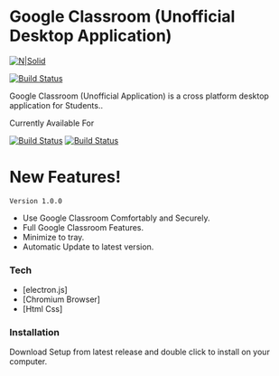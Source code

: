 # Google Classroom (Unofficial Desktop Application)

[![N|Solid](https://himelrana-swe.com/brand/himelrana.png)](https://himelrana-swe.com)

[![Build Status](https://travis-ci.org/joemccann/dillinger.svg?branch=master)](https://himelrana-swe.com)

Google Classroom (Unofficial Application) is a cross platform desktop application for Students..

Currently Available For

[![Build Status](https://himelrana-swe.com/brand/linux.png)](https://github.com/himelrana-swe/Google-Classroom/releases) [![Build Status](https://himelrana-swe.com/brand/windows.png)](https://github.com/himelrana-swe/Google-Classroom/releases)

# New Features!
    Version 1.0.0
  - Use Google Classroom Comfortably and  Securely.
  - Full Google Classroom Features.
  - Minimize to tray.
  - Automatic Update to latest version.

### Tech
* [electron.js]
* [Chromium Browser]
* [Html Css]

### Installation
Download Setup from latest release and double click to install on your computer.
